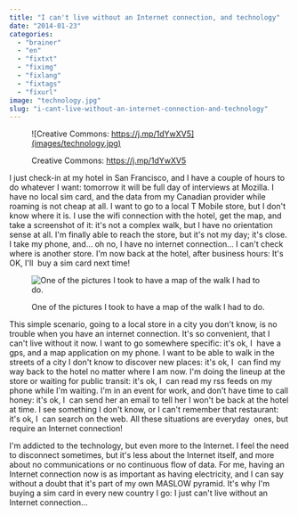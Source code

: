 ```yaml
---
title: "I can't live without an Internet connection, and technology"
date: "2014-01-23"
categories: 
  - "brainer"
  - "en"
  - "fixtxt"
  - "fiximg"
  - "fixlang"
  - "fixtags"
  - "fixurl"
image: "technology.jpg"
slug: "i-cant-live-without-an-internet-connection-and-technology"
---
```


<figure>

![Creative Commons: https://j.mp/1dYwXV5](images/technology.jpg)

<figcaption>

Creative Commons: https://j.mp/1dYwXV5

</figcaption>

</figure>

I just check-in at my hotel in San Francisco, and I have a couple of hours to do whatever I want: tomorrow it will be full day of interviews at Mozilla. I have no local sim card, and the data from my Canadian provider while roaming is not cheap at all. I want to go to a local T Mobile store, but I don't know where it is. I use the wifi connection with the hotel, get the map, and take a screenshot of it: it's not a complex walk, but I have no orientation sense at all. I'm finally able to reach the store, but it's not my day; it's close. I take my phone, and... oh no, I have no internet connection... I can't check where is another store. I'm now back at the hotel, after business hours: It's OK, I'll  buy a sim card next time!

<figure>

![One of the pictures I took to have a map of the walk I had to do. ](images/WP_20130527_003-600x337.jpg)

<figcaption>

One of the pictures I took to have a map of the walk I had to do.

</figcaption>

</figure>

This simple scenario, going to a local store in a city you don't know, is no trouble when you have an internet connection. It's so convenient, that I can't live without it now. I want to go somewhere specific: it's ok, I  have a gps, and a map application on my phone. I want to be able to walk in the streets of a city I don't know to discover new places: it's ok, I  can find my way back to the hotel no matter where I am now. I'm doing the lineup at the store or waiting for public transit: it's ok, I  can read my rss feeds on my phone while I'm waiting. I'm in an event for work, and don't have time to call honey: it's ok, I  can send her an email to tell her I won't be back at the hotel at time. I see something I don't know, or I can't remember that restaurant: it's ok, I  can search on the web. All these situations are everyday  ones, but require an Internet connection!

I'm addicted to the technology, but even more to the Internet. I feel the need to disconnect sometimes, but it's less about the Internet itself, and more about no communications or no continuous flow of data. For me, having an Internet connection now is as important as having electricity, and I can say without a doubt that it's part of my own MASLOW pyramid. It's why I'm buying a sim card in every new country I go: I just can't live without an Internet connection...
